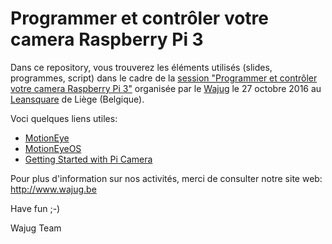 # Programmer et contrôler votre camera Raspberry Pi 3 

Dans ce repository, vous trouverez les éléments utilisés (slides, programmes, script) dans le cadre de la [session "Programmer et contrôler votre camera Raspberry Pi 3"](http://www.wajug.be/talk/2016/pi-camera-v2) organisée par le [Wajug](http://www.wajug.be) le 27 octobre 2016 au [Leansquare](https://www.leansquare.be/) de Liège (Belgique). 

Voci quelques liens utiles:
* [MotionEye](https://github.com/ccrisan/motioneye/wiki)
* [MotionEyeOS](https://github.com/ccrisan/motioneyeos)
* [Getting Started with Pi Camera](https://www.raspberrypi.org/learning/getting-started-with-picamera/)


Pour plus d'information sur nos activités, merci de consulter notre site web: http://www.wajug.be

Have fun ;-)

Wajug Team
